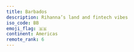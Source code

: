 ```yaml
---
title: Barbados
description: Rihanna’s land and fintech vibes
iso_code: BB
emoji_flag: 🇧🇧
continent: Americas
remote_rank: 6
---
```

